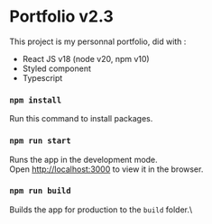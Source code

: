 # Portfolio v2.3

This project is my personnal portfolio, did with : 
* React JS v18 (node v20, npm v10)
* Styled component
* Typescript

### `npm install`
Run this command to install packages.

### `npm run start`
Runs the app in the development mode.\
Open [http://localhost:3000](http://localhost:3000) to view it in the browser.

### `npm run build`
Builds the app for production to the `build` folder.\